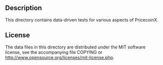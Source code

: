 Description
------------

This directory contains data-driven tests for various aspects of PricecoinX.

License
--------

The data files in this directory are distributed under the MIT software
license, see the accompanying file COPYING or
http://www.opensource.org/licenses/mit-license.php.

